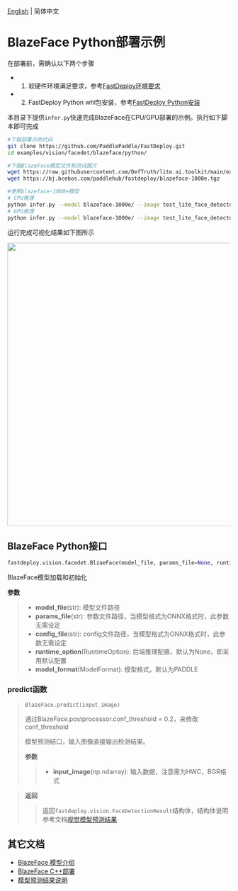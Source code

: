 [English](README.md) | 简体中文
# BlazeFace Python部署示例

在部署前，需确认以下两个步骤

- 1. 软硬件环境满足要求，参考[FastDeploy环境要求](../../../../../docs/cn/build_and_install/download_prebuilt_libraries.md)  
- 2. FastDeploy Python whl包安装，参考[FastDeploy Python安装](../../../../../docs/cn/build_and_install/download_prebuilt_libraries.md)

本目录下提供`infer.py`快速完成BlazeFace在CPU/GPU部署的示例。执行如下脚本即可完成

```bash
#下载部署示例代码
git clone https://github.com/PaddlePaddle/FastDeploy.git
cd examples/vision/facedet/blazeface/python/

#下载BlazeFace模型文件和测试图片
wget https://raw.githubusercontent.com/DefTruth/lite.ai.toolkit/main/examples/lite/resources/test_lite_face_detector_3.jpg
wget https://bj.bcebos.com/paddlehub/fastdeploy/blazeface-1000e.tgz

#使用blazeface-1000e模型
# CPU推理
python infer.py --model blazeface-1000e/ --image test_lite_face_detector_3.jpg --device cpu
# GPU推理
python infer.py --model blazeface-1000e/ --image test_lite_face_detector_3.jpg --device gpu
```

运行完成可视化结果如下图所示

<img width="640" src="https://user-images.githubusercontent.com/67993288/184301839-a29aefae-16c9-4196-bf9d-9c6cf694f02d.jpg">

## BlazeFace Python接口

```python
fastdeploy.vision.facedet.BlzaeFace(model_file, params_file=None, runtime_option=None, config_file=None, model_format=ModelFormat.PADDLE)
```

BlazeFace模型加载和初始化

**参数**

> * **model_file**(str): 模型文件路径
> * **params_file**(str): 参数文件路径，当模型格式为ONNX格式时，此参数无需设定
> * **config_file**(str): config文件路径，当模型格式为ONNX格式时，此参数无需设定
> * **runtime_option**(RuntimeOption): 后端推理配置，默认为None，即采用默认配置
> * **model_format**(ModelFormat): 模型格式，默认为PADDLE

### predict函数

> ```python
> BlazeFace.predict(input_image)
> ```
> 通过BlazeFace.postprocessor.conf_threshold = 0.2，来修改conf_threshold
>
> 模型预测结口，输入图像直接输出检测结果。
>
> **参数**
>
> > * **input_image**(np.ndarray): 输入数据，注意需为HWC，BGR格式

> **返回**
>
> > 返回`fastdeploy.vision.FaceDetectionResult`结构体，结构体说明参考文档[视觉模型预测结果](../../../../../docs/api/vision_results/)

## 其它文档

- [BlazeFace 模型介绍](..)
- [BlazeFace C++部署](../cpp)
- [模型预测结果说明](../../../../../docs/api/vision_results/)
